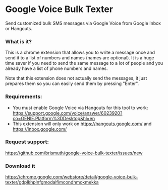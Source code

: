 # Google Voice Bulk Texter
Send customized bulk SMS messages via Google Voice from Google Inbox or Hangouts.

### What is it?
This is a chrome extension that allows you to write a message once and send it to a list of numbers and names (names are optional). It is a huge time saver if you need to send the same message to a lot of people and you already have a list of phone numbers and names.

Note that this extension does not actually send the messages, it just prepares them so you can easily send them by pressing "Enter".

### Requirements:
- You must enable Google Voice via Hangouts for this tool to work: https://support.google.com/voice/answer/6023920?co=GENIE.Platform%3DDesktop&hl=en
- This extension will only work on https://hangouts.google.com/ and https://inbox.google.com/

### Request support:
https://github.com/brismuth/google-voice-bulk-texter/issues/new

### Download it
https://chrome.google.com/webstore/detail/google-voice-bulk-texter/gdplkhplnfgmodalfimcondhmokmekka

